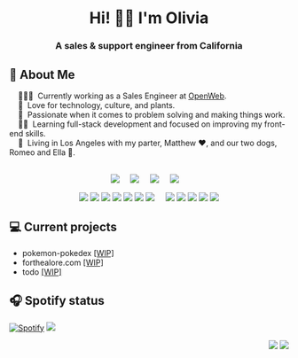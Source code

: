<h1 align="center">Hi! 👋🏼 I'm Olivia</h1>
<h3 align="center">A sales & support engineer from California</h3>

## 💬 About Me

&nbsp;&nbsp;&nbsp; 👩🏼‍💻 &nbsp;Currently working as a Sales Engineer at [OpenWeb](https://www.openweb.com/). \
&nbsp;&nbsp;&nbsp; :seedling: &nbsp;Love for technology, culture, and plants.\
&nbsp;&nbsp;&nbsp; :heartbeat: &nbsp;Passionate when it comes to problem solving and making things work.\
&nbsp;&nbsp;&nbsp; ✍🏼 &nbsp;Learning full-stack development and focused on improving my front-end skills.\
&nbsp;&nbsp;&nbsp; 🏡 &nbsp;Living in Los Angeles with my parter, Matthew ❤️, and our two dogs, Romeo and Ella 🐾.\
&nbsp; 

<p align="center">
  <a href="mailto:oliviawissig@gmail.com?subject=Hello%20Olivia%20Wissig" target="_blank"><img src="https://img.shields.io/badge/gmail-%23D14836.svg?&style=for-the-badge&logo=gmail&logoColor=white" /></a>&nbsp;&nbsp;&nbsp;&nbsp;
  <a href="https://www.facebook.com/oliviawissig" target="_blank"><img src="https://img.shields.io/badge/facebook-%233B5998.svg?&style=for-the-badge&logo=facebook&logoColor=white" /></a>&nbsp;&nbsp;&nbsp;&nbsp;
  <a href="https://www.linkedin.com/in/oliviawissig/" target="_blank"><img src="https://img.shields.io/badge/linkedin-%230077B5.svg?&style=for-the-badge&logo=linkedin&logoColor=white" /></a>&nbsp;&nbsp;&nbsp;&nbsp;
  <a href="https://oliviawissig.com/static/media/resume.a095990d91ed0259530c.pdf" target="_blank"><img src="https://img.shields.io/static/v1?logo=googledocs&label=&message=resume&color=D3D3D3&logoColor=AAA&style=for-the-badge" /></a>&nbsp;&nbsp;&nbsp;&nbsp;
</p>

<p align="center">
  <img src="https://img.shields.io/static/v1?label=&message=languages:&color=111&style=flat-square" />
  <img src="https://img.shields.io/static/v1?logo=react&label=&message=react&color=36465D&logoColor=AAA&style=flat-square" />
  <img src="https://img.shields.io/static/v1?logo=javascript&label=&message=javascript&color=36465D&logoColor=AAA&style=flat-square" />
  <img src="https://img.shields.io/static/v1?logo=html5&label=&message=html5&color=36465D&logoColor=AAA&style=flat-square" />
  <img src="https://img.shields.io/static/v1?logo=css3&label=&message=css3&color=36465D&logoColor=AAA&style=flat-square" />
  <img src="https://img.shields.io/static/v1?logo=python&label=&message=python&color=36465D&logoColor=AAA&style=flat-square" />
  <img src="https://img.shields.io/static/v1?logo=c%2B%2B&label=&message=c%2B%2B&color=36465D&logoColor=AAA&style=flat-square" />
  &nbsp;&nbsp;&nbsp;
  <img src="https://img.shields.io/static/v1?label=&message=tools:&color=111&style=flat-square" />
  <img src="https://img.shields.io/static/v1?logo=git&label=&message=git&color=36465D&logoColor=AAA&style=flat-square" />
  <img src="https://img.shields.io/static/v1?logo=github&label=&message=github&color=36465D&logoColor=AAA&style=flat-square" />
  <img src="https://img.shields.io/static/v1?logo=visual-studio-code&label=&message=vscode&color=36465D&logoColor=AAA&style=flat-square" />
  <img src="https://img.shields.io/static/v1?logo=intellij-idea&label=&message=intellij&color=36465D&logoColor=AAA&style=flat-square" />
</p>

## 💻 Current projects
- pokemon-pokedex <a href="https://github.com/oliviawissig/pokemon-pokedex">[WIP]</a>
- forthealore.com <a href="https://github.com/oliviawissig/forthealore">[WIP]</a>
- todo <a href="https://github.com/oliviawissig/">[WIP]</a>

## 🎧 Spotify status
[![Spotify](https://spotify-now-playing-olivia-wissigs-projects.vercel.app/api/spotify)](https://open.spotify.com/user/oliviawissig)
![](https://hit.yhype.me/github/profile?user_id=9342551)

<p align="right">
  <img src="https://komarev.com/ghpvc/?username=oliviawissig&style=plastic&label=Views" />
  <img src="https://badges.pufler.dev/visits/oliviawissig/oliviawissig.github.io?color=black&logo=github" />
</p>
